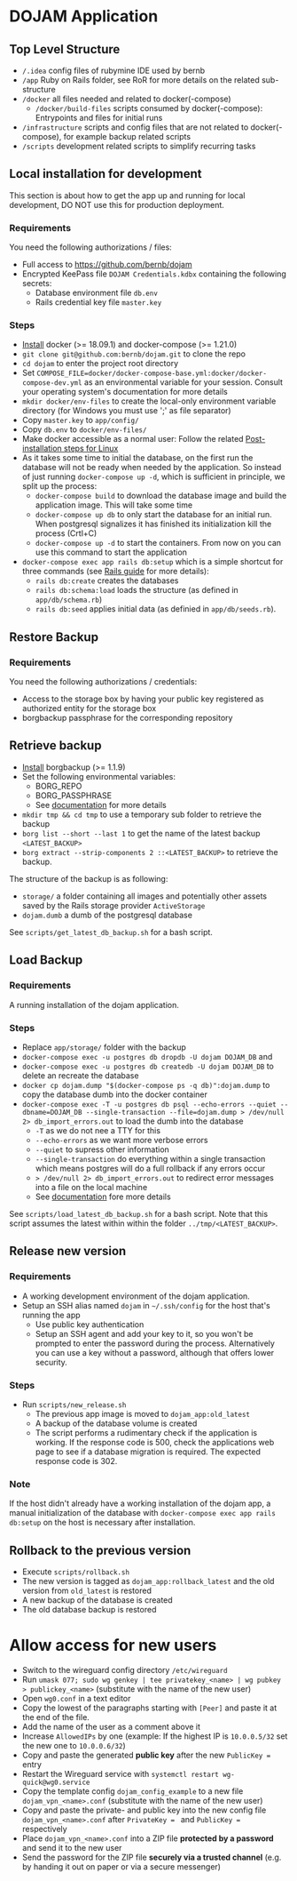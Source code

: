 # DOJAM Application

## Top Level Structure
* `/.idea` config files of rubymine IDE used by bernb
* `/app` Ruby on Rails folder, see RoR for more details on the related sub-structure
* `/docker` all files needed and related to docker(-compose)
  * `/docker/build-files` scripts consumed by docker(-compose): Entrypoints and files for initial runs
* `/infrastructure` scripts and config files that are not related to docker(-compose), for example backup related scripts
* `/scripts` development related scripts to simplify recurring tasks

## Local installation for development
This section is about how to get the app up and running for local development, DO NOT use this for production deployment.

### Requirements
You need the following authorizations / files:
* Full access to https://github.com/bernb/dojam
* Encrypted KeePass file `DOJAM Credentials.kdbx` containing the following secrets:
  * Database environment file `db.env`
  * Rails credential key file `master.key`

### Steps
* [Install](https://docs.docker.com/compose/install/) docker (>= 18.09.1) and docker-compose (>= 1.21.0)
* `git clone git@github.com:bernb/dojam.git` to clone the repo
* `cd dojam` to enter the project root directory
* Set `COMPOSE_FILE=docker/docker-compose-base.yml:docker/docker-compose-dev.yml` as an environmental variable for your session. Consult your operating system's documentation for more details 
* `mkdir docker/env-files` to create the local-only environment variable directory (for Windows you must use ';' as file separator)
* Copy `master.key` to `app/config/`
* Copy `db.env` to `docker/env-files/`
* Make docker accessible as a normal user: Follow the related [Post-installation steps for Linux](https://docs.docker.com/engine/install/linux-postinstall/)
* As it takes some time to initial the database, on the first run the database will not be ready when needed by the application. So instead of just running `docker-compose up -d`, which is sufficient in principle, we split up the process:
  * `docker-compose build` to download the database image and build the application image. This will take some time
  * `docker-compose up db` to only start the database for an initial run. When postgresql signalizes it has finished its initialization kill the process (Crtl+C)
  * `docker-compose up -d` to start the containers. From now on you can use this command to start the application
* `docker-compose exec app rails db:setup` which is a simple shortcut for three commands (see [Rails guide](https://guides.rubyonrails.org/active_record_migrations.html) for more details):
  * `rails db:create` creates the databases
  * `rails db:schema:load` loads the structure (as defined in `app/db/schema.rb`)
  * `rails db:seed` applies initial data (as definied in `app/db/seeds.rb`).
  
## Restore Backup

### Requirements
You need the following authorizations / credentials:
* Access to the storage box by having your public key registered as authorized entity for the storage box
* borgbackup passphrase for the corresponding repository

## Retrieve backup
* [Install](https://borgbackup.readthedocs.io/en/stable/installation.html) borgbackup (>= 1.1.9)
* Set the following environmental variables:
  * BORG_REPO
  * BORG_PASSPHRASE 
  * See [documentation](https://borgbackup.readthedocs.io/en/stable/usage/general.html#environment-variables) for more details
* `mkdir tmp && cd tmp` to use a temporary sub folder to retrieve the backup
* `borg list --short --last 1` to get the name of the latest backup `<LATEST_BACKUP>`
* `borg extract --strip-components 2 ::<LATEST_BACKUP>` to retrieve the backup.

The structure of the backup is as following:
* `storage/` a folder containing all images and potentially other assets saved by the Rails storage provider `ActiveStorage`
* `dojam.dumb` a dumb of the postgresql database

See `scripts/get_latest_db_backup.sh` for a bash script.

## Load Backup

### Requirements
A running installation of the dojam application.

### Steps
* Replace `app/storage/` folder with the backup
* `docker-compose exec -u postgres db dropdb -U dojam DOJAM_DB` and 
* `docker-compose exec -u postgres db createdb -U dojam DOJAM_DB` to delete an recreate the database
* `docker cp dojam.dump "$(docker-compose ps -q db)":dojam.dump` to copy the database dumb into the docker container
* `docker-compose exec -T -u postgres db psql --echo-errors --quiet --dbname=DOJAM_DB --single-transaction --file=dojam.dump > /dev/null 2> db_import_errors.out` to load the dumb into the database
  * `-T` as we do not nee a TTY for this
  * `--echo-errors` as we want more verbose errors
  * `--quiet` to supress other information
  * `--single-transaction` do everything within a single transaction which means postgres will do a full rollback if any errors occur
  * `> /dev/null 2> db_import_errors.out` to redirect error messages into a file on the local machine
  * See [documentation](https://docs.docker.com/compose/reference/exec/) fore more details

See `scripts/load_latest_db_backup.sh` for a bash script. Note that this script assumes the latest within within the folder `../tmp/<LATEST_BACKUP>`.

## Release new version

### Requirements
* A working development environment of the dojam application.
* Setup an SSH alias named `dojam` in `~/.ssh/config` for the host that's running the app
  * Use public key authentication
  * Setup an SSH agent and add your key to it, so you won't be prompted to enter the password during the process. Alternatively you can use a key without a password, although that offers lower security.

### Steps
* Run `scripts/new_release.sh`
  * The previous app image is moved to `dojam_app:old_latest`
  * A backup of the database volume is created
  * The script performs a rudimentary check if the application is working. If the response code is 500, check the applications web page to see if a database migration is required. The expected response code is 302.

### Note
If the host didn't already have a working installation of the dojam app, a manual initialization of the database with `docker-compose exec app rails db:setup` on the host is necessary after installation.

## Rollback to the previous version
* Execute `scripts/rollback.sh`
 * The new version is tagged as `dojam_app:rollback_latest` and the old version from `old_latest` is restored
 * A new backup of the database is created
 * The old database backup is restored

# Allow access for new users
* Switch to the wireguard config directory `/etc/wireguard`
* Run `umask 077; sudo wg genkey | tee privatekey_<name> | wg pubkey > publickey_<name>` (substitute <name> with the name of the new user)
* Open `wg0.conf` in a text editor
 * Copy the lowest of the paragraphs starting with `[Peer]` and paste it at the end of the file.
 * Add the name of the user as a comment above it
 * Increase `AllowedIPs` by one (example: If the highest IP is `10.0.0.5/32` set the new one to `10.0.0.6/32`)
 * Copy and paste the generated **public key** after the new `PublicKey = ` entry
* Restart the Wireguard service with `systemctl restart wg-quick@wg0.service`
* Copy the template config `dojam_config_example` to a new file `dojam_vpn_<name>.conf` (substitute <name> with the name of the new user)
* Copy and paste the private- and public key into the new config file `dojam_vpn_<name>.conf` after `PrivateKey = ` and `PublicKey = ` respectively
* Place `dojam_vpn_<name>.conf` into a ZIP file **protected by a password** and send it to the new user
* Send the password for the ZIP file **securely via a trusted channel** (e.g. by handing it out on paper or via a secure messenger)
